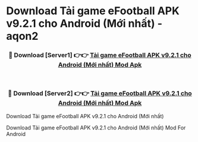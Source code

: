 # Download Tải game eFootball APK v9.2.1 cho Android (Mới nhất) - aqon2


<div align="center">
<h3>🔴 Download [Server1] 👉👉 <a href="https://apk-comot.site?title=Tải_game_eFootball_APK_v9.2.1_cho_Android_(Mới_nhất)">Tải game eFootball APK v9.2.1 cho Android (Mới nhất) Mod Apk</a></h3><br>
<h3>🔴 Download [Server2] 👉👉 <a href="https://apk-comot.site?title=Tải_game_eFootball_APK_v9.2.1_cho_Android_(Mới_nhất)">Tải game eFootball APK v9.2.1 cho Android (Mới nhất) Mod Apk</a></h3>
</div>



Download Tải game eFootball APK v9.2.1 cho Android (Mới nhất) 

Download Tải game eFootball APK v9.2.1 cho Android (Mới nhất) Mod For Android